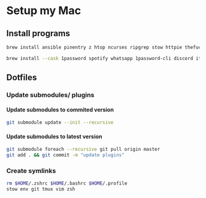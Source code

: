 # Setup my Mac

## Install programs

```bash
brew install ansible pinentry z htop ncurses ripgrep stow httpie thefuck vim ca-certificates gnupg jq ngrep tldr wget tmux 
```

```bash
brew install --cask 1password spotify whatsapp 1password-cli discord iterm2 postman visual-studio-code
```

## Dotfiles

### Update submodules/ plugins

#### Update submodules to commited version

```bash
git submodule update --init --recursive
```

#### Update submodules to latest version

```bash
git submodule foreach --recursive git pull origin master
git add . && git commit -m "update plugins"
```

### Create symlinks

```bash
rm $HOME/.zshrc $HOME/.bashrc $HOME/.profile 
stow env git tmux vim zsh 
```
